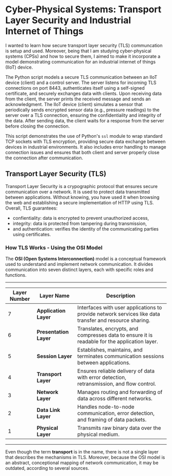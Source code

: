 # Cyber-Physical Systems: Transport Layer Security and Industrial Internet of Things 
I wanted to learn how secure transport layer security (TLS) communcation is setup and used.  Moreover, being that I am studying cyber-physical systems (CPSs) and how to secure them, I aimed to make it incorporate a model demonstrating communication for an industrial internet of things (IIoT) device. 

The Python script models a secure TLS communication between an IIoT device (client) and a control server. The server listens for incoming TLS connections on port 8443, authenticates itself using a self-signed certificate, and securely exchanges data with clients. Upon receiving data from the client, the server prints the received message and sends an acknowledgment. The IIoT device (client) simulates a sensor that periodically sends encrypted sensor data (e.g., pressure readings) to the server over a TLS connection, ensuring the confidentiality and integrity of the data. After sending data, the client waits for a response from the server before closing the connection.

This script demonstrates the use of Python's `ssl` module to wrap standard TCP sockets with TLS encryption, providing secure data exchange between devices in industrial environments. It also includes error handling to manage connection issues and ensures that both client and server properly close the connection after communication.
 
## Transport Layer Security (TLS)
Transport Layer Security is a crypographic protocol that ensures secure communication over a network.  It is used to protect data transmitted between applications.  Without knowing, you have used it when browsing the web and establishing a secure implementation of HTTP using TLS.  Overall, TLS guarantees: 

- confientiality: data is encrypted to prevent unauthorized access,
- integrity: data is protected from tampering during transmission, 
- and authentication: verifies the identity of the communicating parties using certificates.

### How TLS Works - Using the OSI Model

The **OSI (Open Systems Interconnection)** model is a conceptual framework used to understand and implement network communication. It divides communication into seven distinct layers, each with specific roles and functions. 

---

| **Layer Number** | **Layer Name**         | **Description**                                                                               |
|-------------------|------------------------|-----------------------------------------------------------------------------------------------|
| 7                 | **Application Layer** | Interfaces with user applications to provide network services like data transfer and resource sharing. |
| 6                 | **Presentation Layer**| Translates, encrypts, and compresses data to ensure it is readable for the application layer.  |
| 5                 | **Session Layer**     | Establishes, maintains, and terminates communication sessions between applications.           |
| 4                 | **Transport Layer**   | Ensures reliable delivery of data with error detection, retransmission, and flow control.     |
| 3                 | **Network Layer**     | Manages routing and forwarding of data across different networks.                             |
| 2                 | **Data Link Layer**   | Handles node-to-node communication, error detection, and framing of data packets.             |
| 1                 | **Physical Layer**    | Transmits raw binary data over the physical medium.                                           |


---
Even though the term **transport** is in the name, there is not a single layer that describes the mechanisms in TLS.  Moreover, because the OSI model is an abstract, conceptional mapping of network communication, it may be outdated, according to several sources. 
